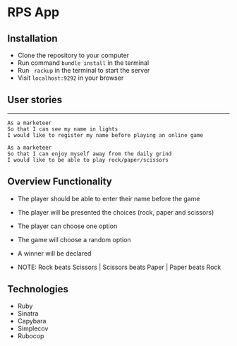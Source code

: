 # RPS App

## Installation

- Clone the repository to your computer
- Run command ``` bundle install ``` in the terminal
- Run ``` rackup``` in the terminal to start the server
- Visit ``` localhost:9292 ``` in your browser

## User stories
----

```shell
As a marketeer
So that I can see my name in lights
I would like to register my name before playing an online game

As a marketeer
So that I can enjoy myself away from the daily grind
I would like to be able to play rock/paper/scissors
```

## Overview Functionality

- The player should be able to enter their name before the game
- The player will be presented the choices (rock, paper and scissors)
- The player can choose one option
- The game will choose a random option
- A winner will be declared

- NOTE: Rock beats Scissors | Scissors beats Paper | Paper beats Rock

## Technologies 
- Ruby
- Sinatra
- Capybara
- Simplecov
- Rubocop
